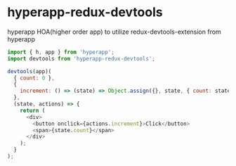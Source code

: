 # hyperapp-redux-devtools
hyperapp HOA(higher order app) to utilize redux-devtools-extension from hyperapp

```js
import { h, app } from 'hyperapp';
import devtools from 'hyperapp-redux-devtools';

devtools(app)(
  { count: 0 },
  {
    increment: () => (state) => Object.assign({}, state, { count: state.count + 1 })
  },
  (state, actions) => {
    return (
      <div>
        <button onclick={actions.increment}>Click</button>
        <span>{state.count}</span>
      </div>
    );
  }
);

```
